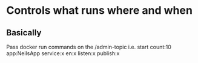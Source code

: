 # Controls what runs where and when

## Basically
Pass docker run commands on the /admin-topic
i.e. start count:10 app:NeilsApp service:x en:x listen:x publish:x

